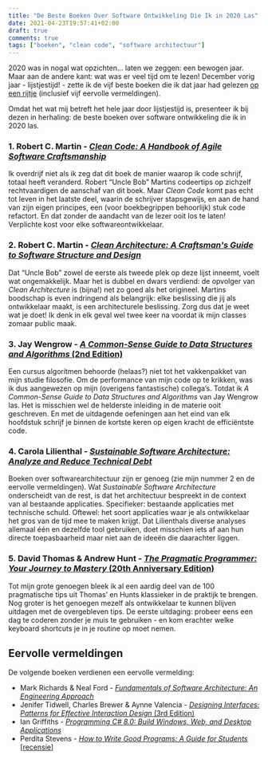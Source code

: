 ```yaml
---
title: "De Beste Boeken Over Software Ontwikkeling Die Ik in 2020 Las"
date: 2021-04-23T19:57:41+02:00
draft: true
comments: true
tags: ["boeken", "clean code", "software architectuur"]
---
```


2020 was in nogal wat opzichten... laten we zeggen: een bewogen jaar. Maar aan de andere kant: wat was er veel tijd om te lezen! December vorig jaar - lijstjestijd! - zette ik de vijf beste boeken die ik dat jaar had gelezen [op een rijtje](https://www.linkedin.com/in/karl-van-heijster-833503aa/detail/recent-activity/shares/) (inclusief vijf eervolle vermeldingen). 


Omdat het wat mij betreft het hele jaar door lijstjestijd is, presenteer ik bij dezen in herhaling: de beste boeken over software ontwikkeling die ik in 2020 las.


### 1. Robert C. Martin - [*Clean Code: A Handbook of Agile Software Craftsmanship*](https://www.pearson.com/us/higher-education/program/Martin-Clean-Code-A-Handbook-of-Agile-Software-Craftsmanship/PGM63937.html)


Ik overdrijf niet als ik zeg dat dit boek de manier waarop ik code schrijf, totaal heeft veranderd. Robert “Uncle Bob” Martins codeertips op zichzelf rechtvaardigen de aanschaf van dit boek. Maar *Clean Code* komt pas echt tot leven in het laatste deel, waarin de schrijver stapsgewijs, en aan de hand van zijn eigen principes, een (voor boekbegrippen behoorlijk) stuk code refactort. En dat zonder de aandacht van de lezer ooit los te laten! Verplichte kost voor elke softwareontwikkelaar.


### 2. Robert C. Martin - [*Clean Architecture: A Craftsman's Guide to Software Structure and Design*](https://www.pearson.com/us/higher-education/program/Martin-Clean-Architecture-A-Craftsman-s-Guide-to-Software-Structure-and-Design/PGM333762.html)


Dat “Uncle Bob” zowel de eerste als tweede plek op deze lijst inneemt, voelt wat ongemakkelijk. Maar het is dubbel en dwars verdiend: de opvolger van *Clean Architecture* is (bijna!) net zo goed als het origineel. Martins boodschap is even indringend als belangrijk: elke beslissing die jij als ontwikkelaar maakt, is een architecturele beslissing. Zorg dus dat je weet wat je doet! Ik denk in elk geval wel twee keer na voordat ik mijn classes zomaar public maak.


### 3. Jay Wengrow - [*A Common-Sense Guide to Data Structures and Algorithms* (2nd Edition)](https://pragprog.com/titles/jwdsal2/a-common-sense-guide-to-data-structures-and-algorithms-second-edition/)


Een cursus algoritmen behoorde (helaas?) niet tot het vakkenpakket van mijn studie filosofie. Om de performance van mijn code op te krikken, was ik dus aangewezen op mijn (overigens fantastische) collega’s. Totdat ik *A Common-Sense Guide to Data Structures and Algorithms* van Jay Wengrow las. Het is misschien wel de helderste inleiding in de materie ooit geschreven. En met de uitdagende oefeningen aan het eind van elk hoofdstuk schrijf je binnen de kortste keren op eigen kracht de efficiëntste code.


### 4. Carola Lilienthal - [*Sustainable Software Architecture: Analyze and Reduce Technical Debt*](https://sustainable-software-architecture.com/)


Boeken over softwarearchitectuur zijn er genoeg (zie mijn nummer 2 en de eervolle vermeldingen). Wat *Sustainable Software Architecture* onderscheidt van de rest, is dat het architectuur bespreekt in de context van al bestaande applicaties. Specifieker: bestaande applicaties met technische schuld. Oftewel: het soort applicaties waar je als ontwikkelaar het gros van de tijd mee te maken krijgt. Dat Lilienthals diverse analyses allemaal één en dezelfde tool gebruiken, doet misschien iets af aan hun directe toepasbaarheid maar niet aan de ideeën die daarachter liggen.


### 5. David Thomas & Andrew Hunt - [*The Pragmatic Programmer: Your Journey to Mastery* (20th Anniversary Edition)](https://pragprog.com/titles/tpp20/the-pragmatic-programmer-20th-anniversary-edition/)


Tot mijn grote genoegen bleek ik al een aardig deel van de 100 pragmatische tips uit Thomas’ en Hunts klassieker in de praktijk te brengen. Nog groter is het genoegen mezelf als ontwikkelaar te kunnen blijven uitdagen met de overgebleven tips. De eerste uitdaging: probeer eens een dag te coderen zonder je muis te gebruiken - en kom erachter welke keyboard shortcuts je in je routine op moet nemen.


## Eervolle vermeldingen


De volgende boeken verdienen een eervolle vermelding:


* Mark Richards & Neal Ford - [*Fundamentals of Software Architecture: An Engineering Approach*](https://www.oreilly.com/library/view/fundamentals-of-software/9781492043447/)
* Jenifer Tidwell, Charles Brewer & Aynne Valencia - [*Designing Interfaces: Patterns for Effective Interaction Design* (3rd Edition)](https://www.oreilly.com/library/view/designing-interfaces-3rd/9781492051954/)
* Ian Griffiths - [*Programming C# 8.0: Build Windows, Web, and Desktop Applications*](https://www.oreilly.com/library/view/programming-c-80/9781492056805/)
* Perdita Stevens - [*How to Write Good Programs: A Guide for Students*](https://www.cambridge.org/core/books/how-to-write-good-programs/6CBDD8A564E0899D54140700E90601C4) [[recensie](https://deleesclubvanalles.nl/recensie/how-to-write-good-programs-a-guide-for-students/)]
